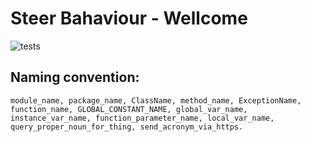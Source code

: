 # Steer Bahaviour - Wellcome

![tests](https://github.com/shalevy2888/SteerBehaviour/actions/workflows/tests.yml/badge.svg)

## Naming convention:
`module_name, package_name, ClassName, method_name, ExceptionName, function_name, GLOBAL_CONSTANT_NAME, global_var_name, instance_var_name, function_parameter_name, local_var_name, query_proper_noun_for_thing, send_acronym_via_https.`

